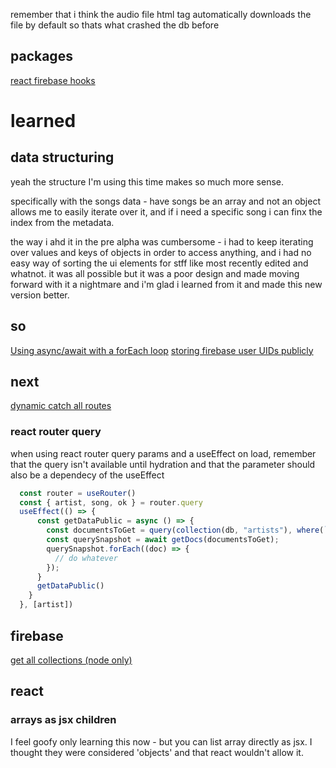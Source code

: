 remember that i think the audio file html tag automatically downloads the file by default so thats what crashed the db before

## packages
[react firebase hooks](https://www.npmjs.com/package/react-firebase-hooks)


# learned

## data structuring

yeah the structure I'm using this time makes so much more sense.

specifically with the songs data - have songs be an array and not an object allows me to easily iterate over it, and if i need a specific song i can finx the index from the metadata.

the way i ahd it in the pre alpha was cumbersome - i had to keep iterating over values and keys of objects in order to access anything, and i had no easy way of sorting the ui elements for stff like most recently edited and whatnot. it was all possible but it was a poor design and made moving forward with it a nightmare and i'm glad i learned from it and made this new version better.

## so

[Using async/await with a forEach loop](https://stackoverflow.com/questions/37576685/using-async-await-with-a-foreach-loop)
[storing firebase user UIDs publicly](https://www.quora.com/Is-it-unsafe-to-reveal-the-user-IDs-of-Firebase-users)

## next
[dynamic catch all routes](https://nextjs.org/docs/routing/dynamic-routes)

### react router query

when using react router query params and a useEffect on load, remember that the query isn't available until hydration and that the parameter should also be a dependecy of the useEffect

```js
  const router = useRouter()
  const { artist, song, ok } = router.query
  useEffect(() => {
      const getDataPublic = async () => {
        const documentsToGet = query(collection(db, "artists"), where(`metadata.artistName`, "==", 'artistname1'));
        const querySnapshot = await getDocs(documentsToGet);
        querySnapshot.forEach((doc) => {
          // do whatever
        });
      }
      getDataPublic()
    }
  }, [artist])
```

## firebase

[get all collections (node only)](https://googleapis.dev/nodejs/firestore/latest/Firestore.html#listCollections)


## react

### arrays as jsx children

I feel goofy only learning this now - but you can list array directly as jsx. I thought they were considered 'objects' and that react wouldn't allow it.